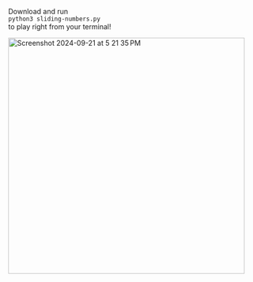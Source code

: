 Download and run <br>
```python3 sliding-numbers.py```
<br>
to play right from your terminal!

<img width="478" alt="Screenshot 2024-09-21 at 5 21 35 PM" src="https://github.com/user-attachments/assets/dbd8ae6e-982c-440e-a2e1-0c70a0e4358f">
